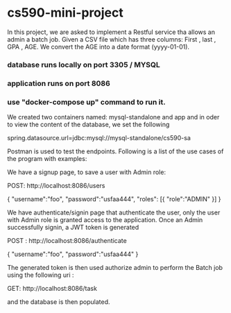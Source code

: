 # cs590-mini-project



In this project, we are asked to implement a Restful service tha allows an admin a batch job. Given a CSV file which has three columns: First , last , GPA , AGE. We convert the AGE into a date format (yyyy-01-01). 

### database runs locally on port 3305 / MYSQL
### application runs on port 8086
### use "docker-compose up" command to run it.

We created two containers named: mysql-standalone and app and in oder to view the content of the database, we set the following

spring.datasource.url=jdbc:mysql://mysql-standalone/cs590-sa


Postman is used to test the endpoints. Following is a list of the use cases of the program with examples:

We have a signup page, to save a user with Admin role:

POST: http://localhost:8086/users

{
    "username":"foo",
    "password":"usfaa444",
    "roles": [{
        "role":"ADMIN"
    }]
}

We have authenticate/signin page that authenticate the user, only the user with Admin role is granted access to the application. Once an Admin successfully signin, a JWT token is generated 

POST : http://localhost:8086/authenticate

{
    "username":"foo",
    "password":"usfaa444"
}

The generated token is then used authorize admin to perform the Batch job using the following uri : 

GET: http://localhost:8086/task

and the database is then populated. 


